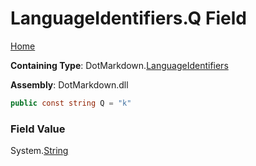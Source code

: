 <a name="_top"></a>

# LanguageIdentifiers\.Q Field

[Home](../../../README.md#_top)

**Containing Type**: DotMarkdown\.[LanguageIdentifiers](../README.md#_top)

**Assembly**: DotMarkdown\.dll

```csharp
public const string Q = "k"
```

### Field Value

System\.[String](https://docs.microsoft.com/en-us/dotnet/api/system.string)